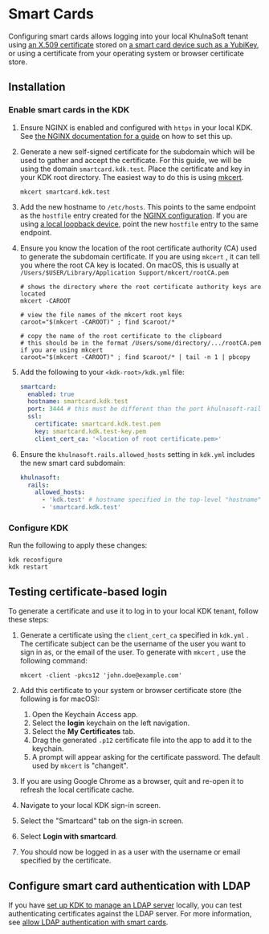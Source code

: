 # Smart Cards

Configuring smart cards allows logging into your local KhulnaSoft tenant using [an X.509 certificate](https://learn.microsoft.com/en-us/azure/iot-hub/reference-x509-certificates) stored on [a smart card device such as a YubiKey](https://www.yubico.com/resources/glossary/smart-card/), or using a certificate from your operating system or browser certificate store.

## Installation

### Enable smart cards in the KDK

1. Ensure NGINX is enabled and configured with `https` in your local KDK. See [the NGINX documentation for a guide](nginx.md) on how to set this up.

1. Generate a new self-signed certificate for the subdomain which will be used to gather and accept the certificate. For this guide, we will be using the domain `smartcard.kdk.test`. Place the certificate and key in your KDK root directory. The easiest way to do this is using [mkcert](https://github.com/FiloSottile/mkcert).

   ```shell
   mkcert smartcard.kdk.test
   ```

1. Add the new hostname to `/etc/hosts`. This points to the same endpoint as the `hostfile` entry created for the [NGINX configuration](nginx.md#add-entry-to-etchosts). If you are using [a local loopback device](local_network.md), point the new `hostfile` entry to the same endpoint.

1. Ensure you know the location of the root certificate authority (CA) used to generate the subdomain certificate. If you are using `mkcert` , it can tell you where the root CA key is located. On macOS, this is usually at `/Users/$USER/Library/Application Support/mkcert/rootCA.pem`

   ```shell
   # shows the directory where the root certificate authority keys are located
   mkcert -CAROOT

   # view the file names of the mkcert root keys
   caroot="$(mkcert -CAROOT)" ; find $caroot/*

   # copy the name of the root certificate to the clipboard
   # this should be in the format /Users/some/directory/.../rootCA.pem if you are using mkcert
   caroot="$(mkcert -CAROOT)" ; find $caroot/* | tail -n 1 | pbcopy
   ```

1. Add the following to your `<kdk-root>/kdk.yml` file:

   ```yaml
   smartcard:
     enabled: true
     hostname: smartcard.kdk.test
     port: 3444 # this must be different than the port khulnasoft-rails is running on
     ssl:
       certificate: smartcard.kdk.test.pem
       key: smartcard.kdk.test-key.pem
       client_cert_ca: '<location of root certificate.pem>'
   ```

1. Ensure the `khulnasoft.rails.allowed_hosts` setting in `kdk.yml` includes the new smart card subdomain:

   ```yaml
   khulnasoft:
     rails:
       allowed_hosts:
         - 'kdk.test' # hostname specified in the top-level "hostname" setting
         - 'smartcard.kdk.test'
   ```

### Configure KDK

Run the following to apply these changes:

```shell
kdk reconfigure
kdk restart
```

## Testing certificate-based login

To generate a certificate and use it to log in to your local KDK tenant, follow these steps:

1. Generate a certificate using the `client_cert_ca` specified in `kdk.yml` . The certificate subject can be the username of the user you want to sign in as, or the email of the user. To generate with `mkcert` , use the following command:

   ```shell
   mkcert -client -pkcs12 'john.doe@example.com'
   ```

1. Add this certificate to your system or browser certificate store (the following is for macOS):
   1. Open the Keychain Access app.
   1. Select the **login** keychain on the left navigation.
   1. Select the **My Certificates** tab.
   1. Drag the generated `.p12` certificate file into the app to add it to the keychain.
   1. A prompt will appear asking for the certificate password. The default used by `mkcert` is "changeit".

1. If you are using Google Chrome as a browser, quit and re-open it to refresh the local certificate cache.

1. Navigate to your local KDK sign-in screen.

1. Select the "Smartcard" tab on the sign-in screen.

1. Select **Login with smartcard**.

1. You should now be logged in as a user with the username or email specified by the certificate.

## Configure smart card authentication with LDAP

If you have [set up KDK to manage an LDAP server](ldap.md) locally, you can test authenticating certificates against the LDAP server. For more information, see [allow LDAP authentication with smart cards](ldap.md#optional-allow-authentication-with-smart-cards).
